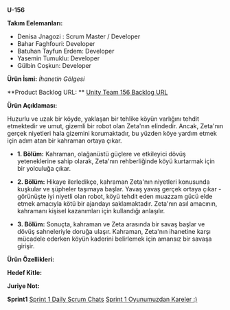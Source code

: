 **U-156**

**Takım Eelemanları:**

- Denisa Jnagozi : Scrum Master / Developer
- Bahar Faghfouri: Developer
- Batuhan Tayfun Erdem: Developer
- Yasemin Tumuklu: Developer
- Gülbin Coşkun: Developer

**Ürün İsmi:**
_İhanetin Gölgesi_

**Product Backlog URL: **
[Unity Team 156 Backlog URL](url)

**Ürün Açıklaması:**

Huzurlu ve uzak bir köyde, yaklaşan bir tehlike köyün varlığını tehdit etmektedir ve umut, gizemli bir robot olan Zeta'nın elindedir. Ancak, Zeta'nın gerçek niyetleri hala gizemini korumaktadır, bu yüzden köye yardım etmek için adım atan bir kahraman ortaya çıkar.

- **1. Bölüm:** Kahraman, olağanüstü güçlere ve etkileyici dövüş yeteneklerine sahip olarak, Zeta'nın rehberliğinde köyü kurtarmak için bir yolculuğa çıkar.

- **2. Bölüm:** Hikaye ilerledikçe, kahraman Zeta'nın niyetleri konusunda kuşkular ve şüpheler taşımaya başlar. Yavaş yavaş gerçek ortaya çıkar - görünüşte iyi niyetli olan robot, köyü tehdit eden muazzam gücü elde etmek amacıyla kötü bir ajandayı saklamaktadır. Zeta'nın asıl amacının, kahramanı kişisel kazanımları için kullandığı anlaşılır.

- **3. Bölüm:** Sonuçta, kahraman ve Zeta arasında bir savaş başlar ve dövüş sahneleriyle doruğa ulaşır. Kahraman, Zeta'nın ihanetine karşı mücadele ederken köyün kaderini belirlemek için amansız bir savaşa girişir.

**Ürün Özellikleri:** 

**Hedef Kitle:** 

**Juriye Not:** 

**Sprint1**
[Sprint 1 Daily Scrum Chats](https://drive.google.com/drive/folders/1tWZQM37IaUgwzOINF8YYpD6xFH2FCLlz?usp=sharing)
[Sprint 1 Oyunumuzdan Kareler :) ](https://drive.google.com/drive/folders/1KcYG1jQdS5J1Izu5HjPSRNtJCLNxgelD?usp=sharing)
